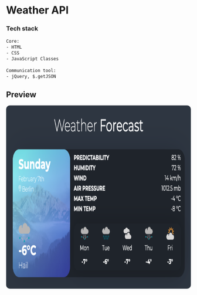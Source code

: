 # Weather API


### Tech stack

```
Core:
- HTML
- CSS
- JavaScript Classes

Communication tool:
- jQuery, $.getJSON
```


## Preview

<img src="/preview.png" height="500" style="border-radius:10px;margin-bottom:1rem;" />

